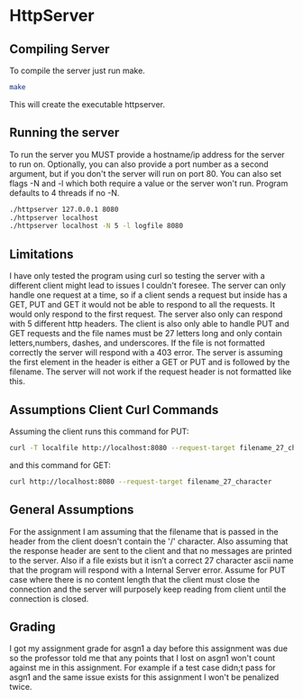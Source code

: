 # HttpServer



## Compiling Server

To compile the server just run make.

```bash
make
```
This will create the executable httpserver.

## Running the server

To run the server you MUST provide a hostname/ip address for the server to run on. Optionally, you can also provide a port number as a second argument, but if you don't the server will run on port 80. You can also set flags -N and -l which both require a value or the server won't run. Program defaults to 4 threads if no -N.
```bash
./httpserver 127.0.0.1 8080
./httpserver localhost
./httpserver localhost -N 5 -l logfile 8080
```

## Limitations

I have only tested the program using curl so testing the server with a different client might lead to issues I couldn't foresee. The server can only handle one request at a time, so if a client sends a request but inside has a GET, PUT and GET it would not be able to respond to all the requests. It would only respond to the first request. The server also only can respond with 5 different http headers. The client is also only able to handle PUT and GET requests and the file names must be 27 letters long and only contain letters,numbers, dashes, and underscores. If the file is not formatted correctly the server will respond with a 403 error. The server is assuming the first element in the header is either a GET or PUT and is followed by the filename. The server will not work if the request header is not formatted like this.

## Assumptions Client Curl Commands

Assuming the client runs this command for PUT:
```bash
curl -T localfile http://localhost:8080 --request-target filename_27_character
```
and this command for GET:
```bash
curl http://localhost:8080 --request-target filename_27_character
```
## General Assumptions

For the assignment I am assuming that the filename that is passed in the header from the client doesn't contain the '/' character. Also assuming that the response header are sent to the client and that no messages are printed to the server. Also if a file exists but it isn’t a correct 27 character ascii name that the program will respond with a Internal Server error. Assume for PUT case where there is no content length that the client must close the connection and the server will purposely keep reading from client until the connection is closed.

## Grading

I got my assignment grade for asgn1 a day before this assignment was due so the professor told me that any points that I lost on asgn1 won't count against me in this assignment. For example if a test case didn;t pass for asgn1 and the same issue exists for this assignment I won't be penalized twice. 

 
